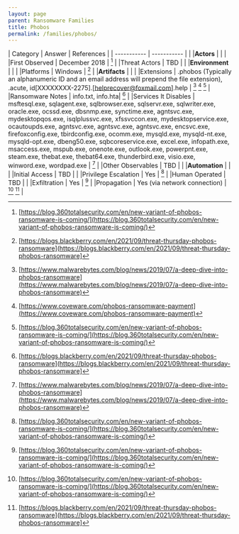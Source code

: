 ```yaml
---
layout: page
parent: Ransomware Families
title: Phobos
permalink: /families/phobos/
---
```


| Category | Answer | References | 
| ----------- | ----------- | | 
|**Actors** | | |
|First Observed | December 2018 | [^3] |
|Threat Actors | TBD | |
|**Environment** | | |
|Platforms | Windows | [^4] |
|**Artifacts** | | |
|Extensions | .phobos (Typically an alphanumeric ID and an email address will prepend the file extension), .acute, id[XXXXXXXX-2275].[helprecover@foxmail.com].help | [^1] [^2] [^3] |
|Ransomware Notes | info.txt, info.hta| [^4] |
|Services It Disables | msftesql.exe, sqlagent.exe, sqlbrowser.exe, sqlservr.exe, sqlwriter.exe, oracle.exe, ocssd.exe, dbsnmp.exe, synctime.exe, agntsvc.exe,
mydesktopqos.exe, isqlplussvc.exe, xfssvccon.exe, mydesktopservice.exe, ocautoupds.exe, agntsvc.exe, agntsvc.exe, agntsvc.exe, encsvc.exe, firefoxconfig.exe, tbirdconfig.exe, ocomm.exe, mysqld.exe, mysqld-nt.exe, mysqld-opt.exe, dbeng50.exe, sqbcoreservice.exe, excel.exe, infopath.exe, msaccess.exe, mspub.exe, onenote.exe, outlook.exe, powerpnt.exe, steam.exe, thebat.exe, thebat64.exe, thunderbird.exe, visio.exe, winword.exe, wordpad.exe | [^1] |
|Other Observables | TBD | |
|**Automation** | | |
|Initial Access | TBD |  |
|Privilege Escalation | Yes | [^3] |
|Human Operated | TBD | |
|Exfiltration | Yes | [^3] |
|Propagation | Yes (via network connection) | [^3] [^4] |


[^1]: [https://www.malwarebytes.com/blog/news/2019/07/a-deep-dive-into-phobos-ransomware](https://www.malwarebytes.com/blog/news/2019/07/a-deep-dive-into-phobos-ransomware)
[^2]:[https://www.coveware.com/phobos-ransomware-payment](https://www.coveware.com/phobos-ransomware-payment)
[^3]:[https://blog.360totalsecurity.com/en/new-variant-of-phobos-ransomware-is-coming/](https://blog.360totalsecurity.com/en/new-variant-of-phobos-ransomware-is-coming/)
[^4]:[https://blogs.blackberry.com/en/2021/09/threat-thursday-phobos-ransomware](https://blogs.blackberry.com/en/2021/09/threat-thursday-phobos-ransomware]
[^5]:[https://heimdalsecurity.com/blog/phobos-ransomware/](https://heimdalsecurity.com/blog/phobos-ransomware/)
